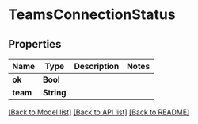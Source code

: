# TeamsConnectionStatus

## Properties

Name | Type | Description | Notes
------------ | ------------- | ------------- | -------------
**ok** | **Bool** |  | 
**team** | **String** |  | 

[[Back to Model list]](../README.md#documentation-for-models) [[Back to API list]](../README.md#documentation-for-api-endpoints) [[Back to README]](../README.md)


